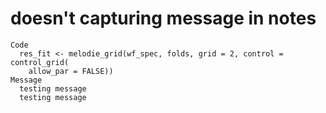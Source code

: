 # doesn't capturing message in notes

    Code
      res_fit <- melodie_grid(wf_spec, folds, grid = 2, control = control_grid(
        allow_par = FALSE))
    Message
      testing message
      testing message

